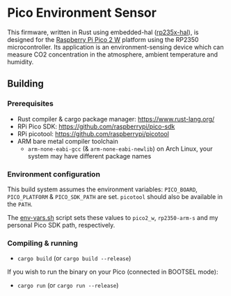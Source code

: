 # Pico Environment Sensor

This firmware, written in Rust using embedded-hal ([rp235x-hal](https://crates.io/crates/rp235x-hal)), is designed for the [Raspberry Pi Pico 2 W](https://www.raspberrypi.com/documentation/microcontrollers/pico-series.html#pico2w-technical-specification) platform using the RP2350 microcontroller. Its application is an environment-sensing device which can measure CO2 concentration in the atmosphere, ambient temperature and humidity. 

## Building

### Prerequisites

- Rust compiler & cargo package manager: https://www.rust-lang.org/
- RPi Pico SDK: https://github.com/raspberrypi/pico-sdk
- RPi picotool: https://github.com/raspberrypi/picotool
- ARM bare metal compiler toolchain
    - `arm-none-eabi-gcc` (& `arm-none-eabi-newlib`) on Arch Linux, your system may have different package names

### Environment configuration

This build system assumes the environment variables: `PICO_BOARD`, `PICO_PLATFORM` & `PICO_SDK_PATH` are set. `picotool` should also be available in the `PATH`.

The [env-vars.sh](./scripts/env-vars.sh) script sets these values to `pico2_w`, `rp2350-arm-s` and my personal Pico SDK path, respectively.

### Compiling & running

- `cargo build` (or `cargo build --release`)

If you wish to run the binary on your Pico (connected in BOOTSEL mode):

- `cargo run` (or `cargo run --release`)
